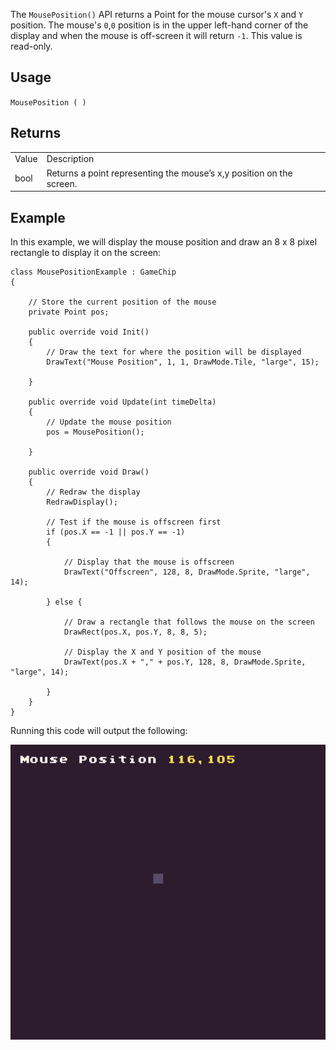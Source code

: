 The `MousePosition()` API returns a Point for the mouse cursor's `X` and `Y` position. The mouse's `0`,`0` position is in the upper left-hand corner of the display and when the mouse is off-screen it will return `-1`. This value is read-only. 

## Usage

`MousePosition ( )`

## Returns

<table>
  <tr>
    <td>Value</td>
    <td>Description</td>
  </tr>
  <tr>
    <td>bool</td>
    <td>Returns a point representing the mouse’s x,y position on the screen.</td>
  </tr>
</table>


## Example

In this example, we will display the mouse position and draw an 8 x 8 pixel rectangle to display it on the screen:

    class MousePositionExample : GameChip
    {
        
        // Store the current position of the mouse
        private Point pos;

        public override void Init()
        { 
            // Draw the text for where the position will be displayed
            DrawText("Mouse Position", 1, 1, DrawMode.Tile, "large", 15);

        }

        public override void Update(int timeDelta)
        { 
            // Update the mouse position
            pos = MousePosition();

        }

        public override void Draw()
        { 
            // Redraw the display
            RedrawDisplay();

            // Test if the mouse is offscreen first
            if (pos.X == -1 || pos.Y == -1)
            {

                // Display that the mouse is offscreen
                DrawText("Offscreen", 128, 8, DrawMode.Sprite, "large", 14);

            } else { 

                // Draw a rectangle that follows the mouse on the screen
                DrawRect(pos.X, pos.Y, 8, 8, 5);

                // Display the X and Y position of the mouse
                DrawText(pos.X + "," + pos.Y, 128, 8, DrawMode.Sprite, "large", 14);

            }
        }
    }

Running this code will output the following:

<p style="text-align:center"><img src="images/MousePositionOutput_image_0.png" /></p>


